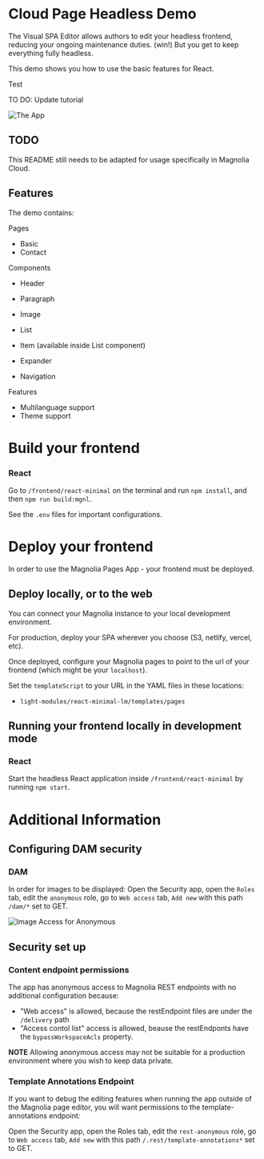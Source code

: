 # Cloud Page Headless Demo

The Visual SPA Editor allows authors to edit your headless frontend, reducing your ongoing maintenance duties. (win!) But you get to keep everything fully headless.

This demo shows you how to use the basic features for React.

Test

TO DO: Update tutorial

![The App](_dev/README-screenshot-app.png)

## TODO

This README still needs to be adapted for usage specifically in Magnolia Cloud.

## Features

The demo contains:

Pages
- Basic
- Contact

Components
- Header 
- Paragraph 
- Image 
- List 
- Item  (available inside List component)
- Expander 

- Navigation 

Features
 - Multilanguage support
 - Theme support

# Build your frontend

### React

Go to `/frontend/react-minimal` on the terminal and run `npm install`, and then `npm run build:mgnl`.

See the `.env` files for important configurations.


# Deploy your frontend 

In order to use the Magnolia Pages App - your frontend must be deployed.

## Deploy locally, or to the web

You can connect your Magnolia instance to your local development environment.

For production, deploy your SPA wherever you choose (S3, netlify, vercel, etc).

Once deployed, configure your Magnolia pages to point to the url of your frontend (which might be your `localhost`).

Set the `templateScript` to your URL in the YAML files in these locations:
* `light-modules/react-minimal-lm/templates/pages`

## Running your frontend locally in development mode

### React

Start the headless React application inside `/frontend/react-minimal` by running `npm start`.

# Additional Information

## Configuring DAM security

### DAM

In order for images to be displayed:
Open the Security app, open the `Roles` tab, edit the `anonymous` role, go to `Web access` tab, `Add new` with this path `/dam/*` set to GET.

![Image Access for Anonymous](_dev/README-security-anonymous-dam.png)


## Security set up

### Content endpoint permissions

The app has anonymous access to Magnolia REST endpoints with no additional configuration because:

- "Web access" is allowed, because the restEndpoint files are under the `/delivery` path
- "Access contol list" access is allowed, beause the restEndponts have the `bypassWorkspaceAcls` property.

**NOTE** Allowing anonymous access may not be suitable for a production environment where you wish to keep data private.

### Template Annotations Endpoint

If you want to debug the editing features when running the app outside of the Magnolia page editor, you will want permissions to the template-annotations endpoint:

Open the Security app, open the Roles tab, edit the `rest-anonymous` role, go to `Web access` tab, `Add new` with this path `/.rest/template-annotations*` set to GET.

